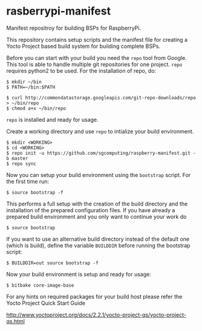 rasberrypi-manifest
==================

Manifest repositroy for building BSPs for RaspberryPi.

This repository contains setup scripts and the manifest file for creating a Yocto Project based build system for building complete BSPs.

Before you can start with your build you need the `repo` tool from Google. This tool is able
to handle multiple git repositories for one project. `repo` requires python2 to be used.
For the installation of repo, do:

	$ mkdir ~/bin
	$ PATH=~/bin:$PATH

	$ curl http://commondatastorage.googleapis.com/git-repo-downloads/repo > ~/bin/repo
	$ chmod a+x ~/bin/repo

`repo` is installed and ready for usage.

Create a working directory and use `repo` to intialize your build environment.

	$ mkdir <WORKING>
	$ cd <WORKING>
	$ repo init -u https://github.com/sgcomputing/raspberry-manifest.git -b master
	$ repo sync

Now you can setup your build environment using the `bootstrap` script. For the first time run:

	$ source bootstrap -f

This performs a full setup with the creation of the build directory and the installation of the prepared
configuration files. If you have already a prepared build environment and you only want to continue your
work do

	$ source bootstrap

If you want to use an alternative build directory instead of the default one (which is build), define 
the variable `BUILDDIR` before running the bootstrap script:

	$ BUILDDIR=out source bootstrap -f

Now your build environment is setup and ready for usage:

	$ bitbake core-image-base

For any hints on required packages for your build host please refer the Yocto Project Quick Start Guide

http://www.yoctoproject.org/docs/2.2.1/yocto-project-qs/yocto-project-qs.html
